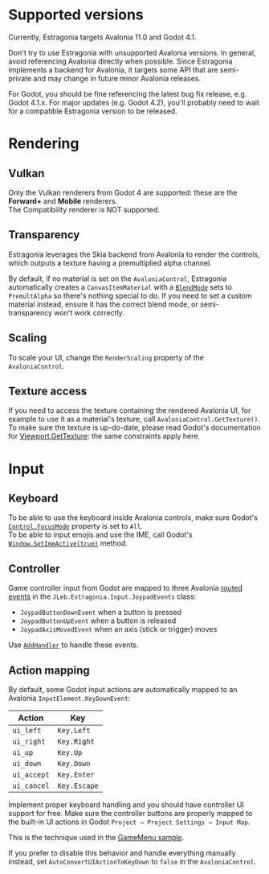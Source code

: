 # Supported versions

Currently, Estragonia targets Avalonia 11.0 and Godot 4.1.  

Don't try to use Estragonia with unsupported Avalonia versions. In general, avoid referencing Avalonia directly when possible. Since Estragonia implements a backend for Avalonia, it targets some API that are semi-private and may change in future minor Avalonia releases. 

For Godot, you should be fine referencing the latest bug fix release, e.g. Godot 4.1.x. For major updates (e.g. Godot 4.2), you'll probably need to wait for a compatible Estragonia version to be released.

# Rendering

## Vulkan

Only the Vulkan renderers from Godot 4 are supported: these are the **Forward+** and **Mobile** renderers.  
The Compatibility renderer is NOT supported.

## Transparency

Estragonia leverages the Skia backend from Avalonia to render the controls, which outputs a texture having a premultiplied alpha channel.

By default, if no material is set on the `AvaloniaControl`, Estragonia automatically creates a `CanvasItemMaterial` with a [`BlendMode`](https://docs.godotengine.org/en/stable/classes/class_canvasitemmaterial.html#enum-canvasitemmaterial-blendmode) sets to `PremultAlpha` so there's nothing special to do. If you need to set a custom material instead, ensure it has the correct blend mode, or semi-transparency won't work correctly.

## Scaling

To scale your UI, change the `RenderScaling` property of the `AvaloniaControl`.

## Texture access

If you need to access the texture containing the rendered Avalonia UI, for example to use it as a material's texture, call `AvaloniaControl.GetTexture()`. To make sure the texture is up-do-date, please read Godot's documentation for [Viewport.GetTexture](https://docs.godotengine.org/en/stable/classes/class_viewport.html#class-viewport-method-get-texture): the same constraints apply here. 

# Input

## Keyboard

To be able to use the keyboard inside Avalonia controls, make sure Godot's [`Control.FocusMode`](https://docs.godotengine.org/en/stable/classes/class_control.html#class-control-property-focus-mode) property is set to `All`.  
To be able to input emojis and use the IME, call Godot's [`Window.SetImeActive(true)`](https://docs.godotengine.org/en/stable/classes/class_window.html#class-window-method-set-ime-active) method.

## Controller

Game controller input from Godot are mapped to three Avalonia [routed events](https://docs.avaloniaui.net/docs/next/concepts/input/routed-events) in the `JLeb.Estragonia.Input.JoypadEvents` class:
  - `JoypadButtonDownEvent` when a button is pressed
  - `JoypadButtonUpEvent` when a button is released
  - `JoypadAxisMovedEvent` when an axis (stick or trigger) moves

Use [`AddHandler`](https://docs.avaloniaui.net/docs/next/concepts/input/routed-events#adding-and-implementing-an-event-handler-for-a-routed-event) to handle these events.

## Action mapping

By default, some Godot input actions are automatically mapped to an Avalonia `InputElement.KeyDownEvent`:

| Action      | Key          |
|-------------|--------------|
| `ui_left`   | `Key.Left`   |
| `ui_right`  | `Key.Right`  |
| `ui_up`     | `Key.Up`     |
| `ui_down`   | `Key.Down`   |
| `ui_accept` | `Key.Enter`  |
| `ui_cancel` | `Key.Escape` |

Implement proper keyboard handling and you should have controller UI support for free. Make sure the controller buttons are properly mapped to the built-in UI actions in Godot `Project ⇒ Project Settings ⇒ Input Map`.

This is the technique used in the [GameMenu sample](../samples/GameMenu).

If you prefer to disable this behavior and handle everything manually instead, set `AutoConvertUIActionToKeyDown` to `false` in the `AvaloniaControl`.
